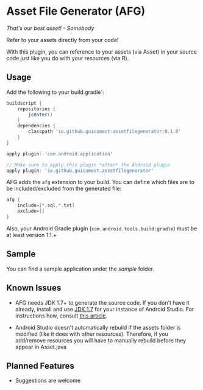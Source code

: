 Asset File Generator (AFG)
======

*That's our best asset! - Somebody*

Refer to your assets directly from your code!

With this plugin, you can reference to your assets (via Asset) in your source code just like you do with your resources (via R).

Usage
-----

Add the following to your build.gradle`:

```gradle
buildscript {
    repositories {
        jcenter()
    }
    dependencies {
        classpath 'io.github.guicamest:assetfilegenerator:0.1.0'
    }
}

apply plugin: 'com.android.application'

// Make sure to apply this plugin *after* the Android plugin
apply plugin: 'io.github.guicamest.assetfilegenerator'
```

AFG adds the `afg` extension to your build. You can define which files are to be included/excluded from the generated file:

```gradle
afg {
    include=[*.sql,*.txt]
    exclude=[]
}

```

Also, your Android Gradle plugin (`com.android.tools.build:gradle`) must be at least version 1.1.+

Sample
------

You can find a sample application under the *sample* folder.

Known Issues
------------

- AFG needs JDK 1.7+ to generate the source code. If you don't have it already, install and use [JDK 1.7](http://www.oracle.com/technetwork/java/javase/downloads/jdk7-downloads-1880260.html) for your instance of Android Studio. For instructions how, consult [this article](https://intellij-support.jetbrains.com/entries/23455956-Selecting-the-JDK-version-the-IDE-will-run-under).


- Android Studio doesn't automatically rebuild if the assets folder is modified (like it does with other resources). Therefore, if you add/remove resources you will have to manually rebuild before they appear in Asset.java

Planned Features
----------------

- Suggestions are welcome
